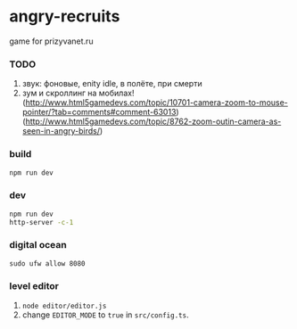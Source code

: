 # angry-recruits
game for prizyvanet.ru

### TODO
1) звук: фоновые, enity idle, в полёте, при смерти
1) зум и скроллинг на мобилах! (http://www.html5gamedevs.com/topic/10701-camera-zoom-to-mouse-pointer/?tab=comments#comment-63013) (http://www.html5gamedevs.com/topic/8762-zoom-outin-camera-as-seen-in-angry-birds/)

### build
```bash
npm run dev
```

### dev
```bash
npm run dev
http-server -c-1
```

### digital ocean
`sudo ufw allow 8080`

### level editor
1) `node editor/editor.js`
2) change `EDITOR_MODE` to `true` in `src/config.ts`.